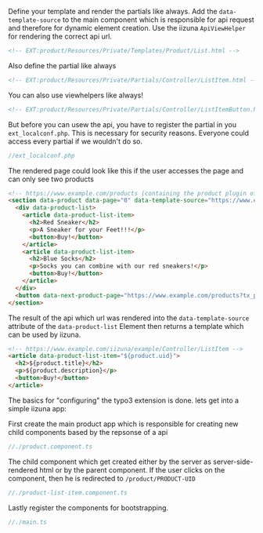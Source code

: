 Define your template and render the partials like always.
Add the `data-template-source` to the main component which is responsible for api request and therefore for dynamic element creation.
Use the iizuna `ApiViewHelper` for rendering the correct api url.
```html
<!-- EXT:product/Resources/Private/Templates/Product/List.html -->
```

Also define the partial like always
```html
<!-- EXT:product/Resources/Private/Partials/Controller/ListItem.html -->
```

You can also use viewhelpers like always!
```html
<!-- EXT:product/Resources/Private/Partials/Controller/ListItemButton.html -->
```

But before you can usew the api, you have to register the partial in you `ext_localconf.php`. 
This is necessary for security reasons. Everyone could access every partial if we wouldn't do so.
```php
//ext_localconf.php
```

The rendered page could look like this if the user accesses the page and can only see two products
```html
<!-- https://www.example.com/products (containing the product plugin of the example extension) -->
<section data-product data-page="0" data-template-source="https://www.example.com/iizuna/product/Controller/ListItem">
  <div data-product-list>
    <article data-product-list-item>
      <h2>Red Sneaker</h2>
      <p>A Sneaker for your Feet!!!</p>
      <button>Buy!</button>
    </article>
    <article data-product-list-item>
      <h2>Blue Socks</h2>
      <p>Socks you can combine with our red sneakers!</p>
      <button>Buy!</button>
    </article>
  </div>
  <button data-next-product-page="https://www.example.com/products?tx_product_product[action]=page&tx_product_product[controller]=Product&tx_product_product[page]=${page}">Load more</button>
</section>
```

The result of the api which url was rendered into the `data-template-source` attribute of the `data-product-list` Element
then returns a template which can be used by iizuna.
```html
<!-- https://www.example.com/iizuna/example/Controller/ListItem -->
<article data-product-list-item="${product.uid}">
  <h2>${product.title}</h2>
  <p>${product.description}</p>
  <button>Buy!</button>
</article>
```

The basics for "configuring" the typo3 extension is done. lets get into a simple iizuna app:

First create the main product app which is responsible for creating new child components based by the repsonse of a api 
```typescript
//./product.component.ts
```

The child component which get created either by the server as server-side-rendered html or by the parent component.
If the user clicks on the component, then he is redirected to `/product/PRODUCT-UID`
```typescript
//./product-list-item.component.ts

```

Lastly register the components for bootstrapping.

```typescript
//./main.ts

```
